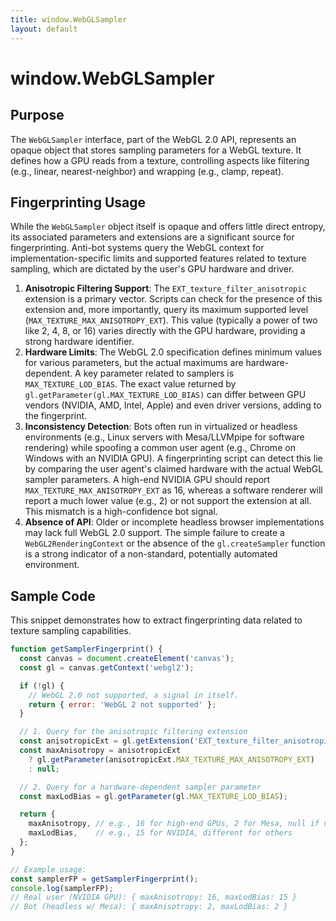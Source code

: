 ```yaml
---
title: window.WebGLSampler
layout: default
---
```

# window.WebGLSampler
## Purpose
The `WebGLSampler` interface, part of the WebGL 2.0 API, represents an opaque object that stores sampling parameters for a WebGL texture. It defines how a GPU reads from a texture, controlling aspects like filtering (e.g., linear, nearest-neighbor) and wrapping (e.g., clamp, repeat).

## Fingerprinting Usage
While the `WebGLSampler` object itself is opaque and offers little direct entropy, its associated parameters and extensions are a significant source for fingerprinting. Anti-bot systems query the WebGL context for implementation-specific limits and supported features related to texture sampling, which are dictated by the user's GPU hardware and driver.

1.  **Anisotropic Filtering Support**: The `EXT_texture_filter_anisotropic` extension is a primary vector. Scripts can check for the presence of this extension and, more importantly, query its maximum supported level (`MAX_TEXTURE_MAX_ANISOTROPY_EXT`). This value (typically a power of two like 2, 4, 8, or 16) varies directly with the GPU hardware, providing a strong hardware identifier.
2.  **Hardware Limits**: The WebGL 2.0 specification defines minimum values for various parameters, but the actual maximums are hardware-dependent. A key parameter related to samplers is `MAX_TEXTURE_LOD_BIAS`. The exact value returned by `gl.getParameter(gl.MAX_TEXTURE_LOD_BIAS)` can differ between GPU vendors (NVIDIA, AMD, Intel, Apple) and even driver versions, adding to the fingerprint.
3.  **Inconsistency Detection**: Bots often run in virtualized or headless environments (e.g., Linux servers with Mesa/LLVMpipe for software rendering) while spoofing a common user agent (e.g., Chrome on Windows with an NVIDIA GPU). A fingerprinting script can detect this lie by comparing the user agent's claimed hardware with the actual WebGL sampler parameters. A high-end NVIDIA GPU should report `MAX_TEXTURE_MAX_ANISOTROPY_EXT` as 16, whereas a software renderer will report a much lower value (e.g., 2) or not support the extension at all. This mismatch is a high-confidence bot signal.
4.  **Absence of API**: Older or incomplete headless browser implementations may lack full WebGL 2.0 support. The simple failure to create a `WebGL2RenderingContext` or the absence of the `gl.createSampler` function is a strong indicator of a non-standard, potentially automated environment.

## Sample Code
This snippet demonstrates how to extract fingerprinting data related to texture sampling capabilities.

```javascript
function getSamplerFingerprint() {
  const canvas = document.createElement('canvas');
  const gl = canvas.getContext('webgl2');

  if (!gl) {
    // WebGL 2.0 not supported, a signal in itself.
    return { error: 'WebGL 2 not supported' };
  }

  // 1. Query for the anisotropic filtering extension
  const anisotropicExt = gl.getExtension('EXT_texture_filter_anisotropic');
  const maxAnisotropy = anisotropicExt 
    ? gl.getParameter(anisotropicExt.MAX_TEXTURE_MAX_ANISOTROPY_EXT) 
    : null;

  // 2. Query for a hardware-dependent sampler parameter
  const maxLodBias = gl.getParameter(gl.MAX_TEXTURE_LOD_BIAS);

  return {
    maxAnisotropy, // e.g., 16 for high-end GPUs, 2 for Mesa, null if unsupported
    maxLodBias,    // e.g., 15 for NVIDIA, different for others
  };
}

// Example usage:
const samplerFP = getSamplerFingerprint();
console.log(samplerFP);
// Real user (NVIDIA GPU): { maxAnisotropy: 16, maxLodBias: 15 }
// Bot (headless w/ Mesa): { maxAnisotropy: 2, maxLodBias: 2 }
```